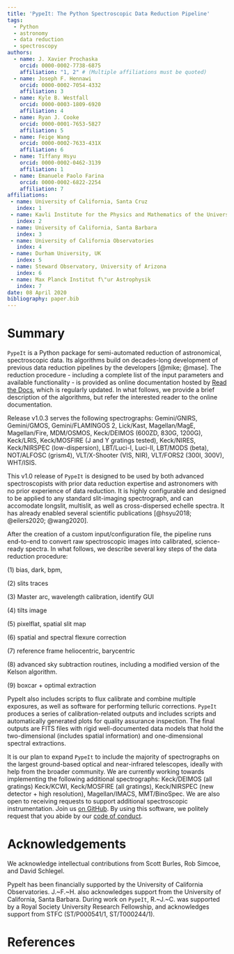 ```yaml
---
title: 'PypeIt: The Python Spectroscopic Data Reduction Pipeline'
tags:
  - Python
  - astronomy
  - data reduction
  - spectroscopy
authors:
  - name: J. Xavier Prochaska
    orcid: 0000-0002-7738-6875
    affiliation: "1, 2" # (Multiple affiliations must be quoted)
  - name: Joseph F. Hennawi
    orcid: 0000-0002-7054-4332
    affiliation: 3
  - name: Kyle B. Westfall
    orcid: 0000-0003-1809-6920
    affiliation: 4
  - name: Ryan J. Cooke
    orcid: 0000-0001-7653-5827
    affiliation: 5
  - name: Feige Wang
    orcid: 0000-0002-7633-431X
    affiliation: 6
  - name: Tiffany Hsyu
    orcid: 0000-0002-0462-3139
    affiliation: 1
  - name: Emanuele Paolo Farina
    orcid: 0000-0002-6822-2254
    affiliation: 7
affiliations:
 - name: University of California, Santa Cruz
   index: 1
 - name: Kavli Institute for the Physics and Mathematics of the Universe
   index: 2
 - name: University of California, Santa Barbara
   index: 3
 - name: University of California Observatories
   index: 4
 - name: Durham University, UK
   index: 5
 - name: Steward Observatory, University of Arizona
   index: 6
 - name: Max Planck Institut f\"ur Astrophysik
   index: 7
date: 08 April 2020
bibliography: paper.bib
---
```


# Summary

``PypeIt`` is a Python package for semi-automated reduction of
astronomical, spectroscopic data. Its algorithms build on
decades-long development of previous data reduction pipelines by the
developers [@mike; @mase]. The reduction procedure - including a
complete list of the input parameters and available functionality -
is provided as online documentation hosted by [Read the
Docs](https://pypeit.readthedocs.io), which is regularly updated.
In what follows, we provide a brief description of the algorithms,
but refer the interested reader to the online documentation. 

Release v1.0.3 serves the following spectrographs:
Gemini/GNIRS, Gemini/GMOS, Gemini/FLAMINGOS 2, Lick/Kast, Magellan/MagE,
Magellan/Fire, MDM/OSMOS, Keck/DEIMOS (600ZD, 830G, 1200G), Keck/LRIS,
Keck/MOSFIRE (J and Y gratings tested), Keck/NIRES, Keck/NIRSPEC
(low-dispersion), LBT/Luci-I, Luci-II, LBT/MODS (beta), NOT/ALFOSC (grism4),
VLT/X-Shooter (VIS, NIR), VLT/FORS2 (300I, 300V), WHT/ISIS.

This v1.0 release of ``PypeIt`` is designed to be used by both advanced
spectroscopists with prior data reduction expertise and astronomers with
no prior experience of data reduction. It is highly configurable and
designed to be applied to any standard slit-imaging spectrograph, and
can accomodate longslit, multislit, as well as cross-dispersed echelle
spectra. It has already enabled several scientific publications
[@hsyu2018; @eilers2020; @wang2020].

After the creation of a custom input/configuration file, the pipeline
runs end-to-end to convert raw spectroscopic images into calibrated,
science-ready spectra. In what follows, we describe several key steps
of the data reduction procedure:

(1) bias, dark, bpm,

(2) slits traces

(3) Master arc, wavelength calibration, identify GUI

(4) tilts image

(5) pixelflat, spatial slit map

(6) spatial and spectral flexure correction

(7) reference frame heliocentric, barycentric

(8) advanced sky subtraction routines, including a modified version of the Kelson algorithm.

(9) boxcar + optimal extraction

PypeIt also includes scripts to flux calibrate and
combine multiple exposures, as well as software for performing telluric
corrections. ``PypeIt`` produces a series of
calibration-related outputs and includes scripts and automatically
generated plots for quality assurance inspection. The final outputs
are FITS files with rigid well-documented data models that hold the two-dimensional
(includes spatial information) and one-dimensional spectral
extractions.

It is our plan to expand ``PypeIt`` to include the majority of
spectrographs on the largest ground-based optical and near-infrared
telescopes, ideally with help from the broader community. We are
currently working towards implementing the following additional
spectrographs:
Keck/DEIMOS (all gratings)
Keck/KCWI,
Keck/MOSFIRE (all gratings),
Keck/NIRSPEC (new detector + high resolution),
Magellan/IMACS,
MMT/BinoSpec. We are also open to receiving
requests to support additional spectroscopic
instrumentation.
Join us [on GitHub](https://github.com/pypeit/PypeIt). By using this software, we
politely request that you abide by our [code of
conduct](https://pypeit.readthedocs.io/en/latest/codeconduct.html).

# Acknowledgements

We acknowledge intellectual contributions from Scott Burles,
Rob Simcoe, and David Schlegel.

PypeIt has been financially supported by the University of California
Observatories. J.~F.~H. also acknowledges support from 
the University of California, Santa Barbara. During work on 
``PypeIt``,  R.~J.~C. was supported by a Royal Society University Research Fellowship, 
and acknowledges support from STFC (ST/P000541/1, ST/T000244/1).

# References
